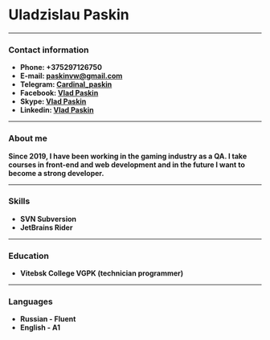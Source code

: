 # Uladzislau Paskin
***
### Contact information
* **Phone: +375297126750**
* **E-mail: paskinvw@gmail.com**
* **Telegram: [Cardinal_paskin](https://t.me/cardinal_paskin)**
* **Facebook: [Vlad Paskin](https://www.facebook.com/profile.php?id=100085474691119)**
* **Skype: [Vlad Paskin](https://join.skype.com/invite/kXBSrkmtG2IK)**
* **Linkedin: [Vlad Paskin](www.linkedin.com/in/vlad-paskin-18035723a)**
***
### About me
**Since 2019, I have been working in the gaming industry as a QA. I take courses in front-end and web development and in the future I want to become a strong developer.**
***
### Skills
* **SVN Subversion**
* **JetBrains Rider**
***
### Education 
* **Vitebsk College VGPK (technician programmer)**
***
### Languages 
* **Russian - Fluent** 
* **English - A1**

